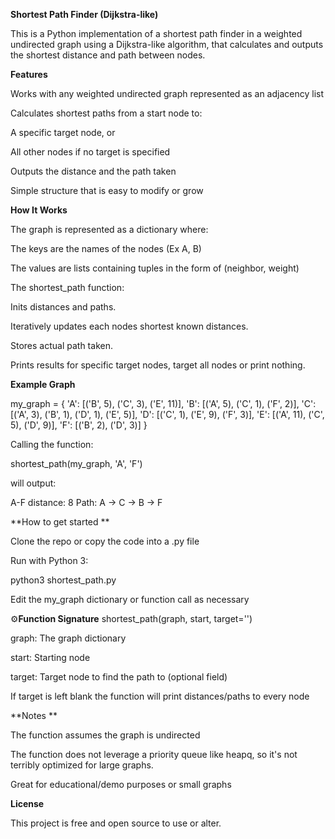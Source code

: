 **Shortest Path Finder (Dijkstra-like)**


This is a Python implementation of a shortest path finder in a weighted undirected graph using a Dijkstra-like algorithm, that calculates and outputs the shortest distance and path between nodes.


**Features**


Works with any weighted undirected graph represented as an adjacency list


Calculates shortest paths from a start node to:


A specific target node, or


All other nodes if no target is specified


Outputs the distance and the path taken


Simple structure that is easy to modify or grow


**How It Works**


The graph is represented as a dictionary where:


The keys are the names of the nodes (Ex A, B)


The values are lists containing tuples in the form of (neighbor, weight)


The shortest_path function:


Inits distances and paths.


Iteratively updates each nodes shortest known distances.


Stores actual path taken.


Prints results for specific target nodes, target all nodes or print nothing.


**Example Graph**

my_graph = {
    'A': [('B', 5), ('C', 3), ('E', 11)],
    'B': [('A', 5), ('C', 1), ('F', 2)],
    'C': [('A', 3), ('B', 1), ('D', 1), ('E', 5)],
    'D': [('C', 1), ('E', 9), ('F', 3)],
    'E': [('A', 11), ('C', 5), ('D', 9)],
    'F': [('B', 2), ('D', 3)]
}

Calling the function:


shortest_path(my_graph, 'A', 'F')

will output:


A-F distance: 8
Path: A -> C -> B -> F  


**How to get started **

Clone the repo or copy the code into a .py file

Run with Python 3:

python3 shortest_path.py 


Edit the my_graph dictionary or function call as necessary

⚙**Function Signature** 
shortest_path(graph, start, target='') 


graph: The graph dictionary 

start: Starting node 

target: Target node to find the path to (optional field) 

If target is left blank the function will print distances/paths to every node 


**Notes **

The function assumes the graph is undirected 

The function does not leverage a priority queue like heapq, so it's not terribly optimized for large graphs. 

Great for educational/demo purposes or small graphs 

**License** 

This project is free and open source to use or alter.
